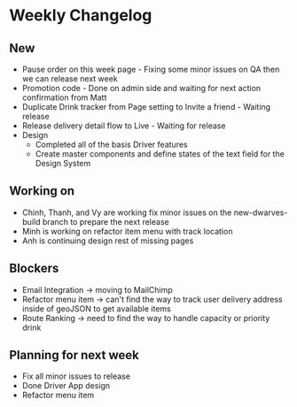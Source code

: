 # Weekly Changelog
## New
- Pause order on this week page - Fixing some minor issues on QA then we can release next week
- Promotion code - Done on admin side and waiting for next action confirmation from Matt
- Duplicate Drink tracker from Page setting to Invite a friend - Waiting release
- Release delivery detail flow to Live - Waiting for release
- Design
	- Completed all of the basis Driver features
	- Create master components and define states of the text field for the Design System

## Working on
- Chinh, Thanh, and Vy are working fix minor issues on the new-dwarves-build branch to prepare the next release
- Minh is working on refactor item menu with track location
- Anh is continuing design rest of missing pages

## Blockers
- Email Integration -> moving to MailChimp
- Refactor menu item -> can't find the way to track user delivery address inside of geoJSON to get available items
- Route Ranking -> need to find the way to handle capacity or priority drink

## Planning for next week
- Fix all minor issues to release
- Done Driver App design
- Refactor menu item